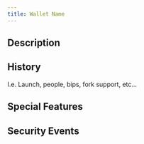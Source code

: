 ```yaml
---
title: Wallet Name
---
```


## Description

## History

I.e. Launch, people, bips, fork support, etc...

## Special Features

## Security Events

